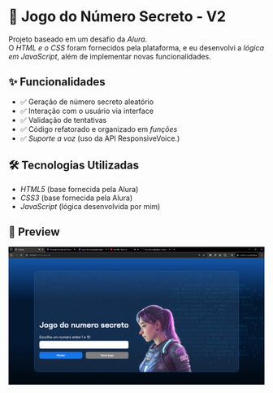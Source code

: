 # 🎲 Jogo do Número Secreto - V2

Projeto baseado em um desafio da *Alura*.  
O *HTML e o CSS* foram fornecidos pela plataforma, e eu desenvolvi a *lógica em JavaScript*, além de implementar novas funcionalidades.

## ✨ Funcionalidades

- ✅ Geração de número secreto aleatório  
- ✅ Interação com o usuário via interface  
- ✅ Validação de tentativas  
- ✅ Código refatorado e organizado em *funções*  
- ✅ *Suporte a voz* (uso da API ResponsiveVoice.)  

## 🛠 Tecnologias Utilizadas

- *HTML5* (base fornecida pela Alura)  
- *CSS3* (base fornecida pela Alura)  
- *JavaScript* (lógica desenvolvida por mim)  

## 📸 Preview

![Preview da jogo](img/img-jogo-com-voz.png)

